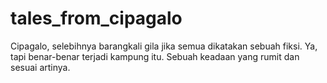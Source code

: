 # tales_from_cipagalo
Cipagalo, selebihnya barangkali gila jika semua dikatakan sebuah fiksi. Ya, tapi benar-benar terjadi kampung itu. Sebuah keadaan yang rumit dan sesuai artinya.